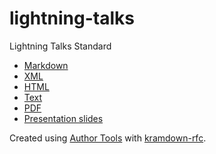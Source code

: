 # lightning-talks
Lightning Talks Standard

* [Markdown](draft-rathnayake-lightning-talks-00.md)
* [XML](draft-rathnayake-lightning-talks-00.xml)
* [HTML](draft-rathnayake-lightning-talks-00.html)
* [Text](draft-rathnayake-lightning-talks-00.txt)
* [PDF](draft-rathnayake-lightning-talks-00.pdf)
* [Presentation slides](presentation.pdf)

Created using [Author Tools](https://author-tools.ietf.org/) with [kramdown-rfc](https://github.com/cabo/kramdown-rfc).
